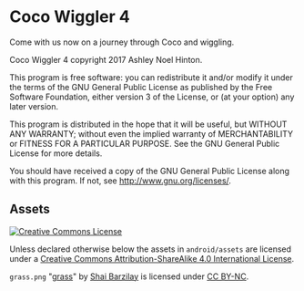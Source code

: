 # Coco Wiggler 4

Come with us now on a journey through Coco and wiggling.

Coco Wiggler 4 copyright 2017 Ashley Noel Hinton.

This program is free software: you can redistribute it and/or modify
it under the terms of the GNU General Public License as published by
the Free Software Foundation, either version 3 of the License, or (at
your option) any later version.
          
This program is distributed in the hope that it will be useful, but
WITHOUT ANY WARRANTY; without even the implied warranty of
MERCHANTABILITY or FITNESS FOR A PARTICULAR PURPOSE.  See the GNU
General Public License for more details.
          
You should have received a copy of the GNU General Public License
along with this program.  If not, see <http://www.gnu.org/licenses/>.

## Assets

<a rel="license" href="http://creativecommons.org/licenses/by-sa/4.0/">
<img alt="Creative Commons License" style="border-width:0" src="https://i.creativecommons.org/l/by-sa/4.0/88x31.png" />
</a>

Unless declared otherwise below the assets in `android/assets` are licensed under a 
<a rel="license" href="http://creativecommons.org/licenses/by-sa/4.0/">Creative Commons 
Attribution-ShareAlike 4.0 International License</a>.

`grass.png` 
"[grass](https://www.flickr.com/photos/shyb/72039410/in/photolist-7ndNN-23ve4H-eT8X7S-7zBL2-4XmZwT-5m5wXd-rse9A-51eajc-4kXut-9PtF4q-NhDLu-a24W4b-7zBHZ-bwPKam-5Aoces-2gSVa-aSMdHH-5u72ie-axj9Ez-qDmPtw-pgjFnQ-cA9JJ-8TnDTg-7ePDRi-dWiHur-4xUbdm-oAz15Q-b4dTkD-71x7FG-qkFFfQ-4JTp9D-aBjBgi-a9FUZc-apLP4g-objWs3-2YEFCP-99QAmE-psSL2X-h1abnb-9ZAWQM-5o1ux1-RQWfEt-7r8N89-4SzKHo-7zBUf-NrnbW-2YKaM1-7zBS3-4P8vWq-nxrctF)" 
by [Shai Barzilay](https://www.flickr.com/photos/shyb/) is licensed under 
[CC BY-NC](https://creativecommons.org/licenses/by-nc/2.0/).
